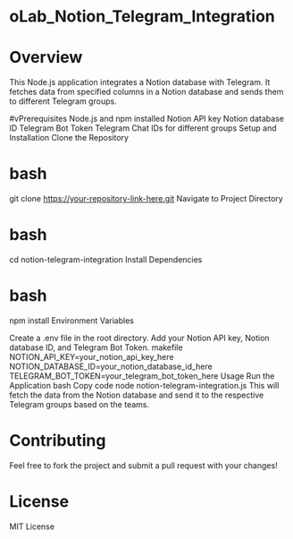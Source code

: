 # oLab_Notion_Telegram_Integration
# Overview
This Node.js application integrates a Notion database with Telegram. It fetches data from specified columns in a Notion database and sends them to different Telegram groups.

#vPrerequisites
Node.js and npm installed
Notion API key
Notion database ID
Telegram Bot Token
Telegram Chat IDs for different groups
Setup and Installation
Clone the Repository

# bash
git clone https://your-repository-link-here.git
Navigate to Project Directory

# bash
cd notion-telegram-integration
Install Dependencies

# bash
npm install
Environment Variables

Create a .env file in the root directory.
Add your Notion API key, Notion database ID, and Telegram Bot Token.
makefile
NOTION_API_KEY=your_notion_api_key_here
NOTION_DATABASE_ID=your_notion_database_id_here
TELEGRAM_BOT_TOKEN=your_telegram_bot_token_here
Usage
Run the Application
bash
Copy code
node notion-telegram-integration.js
This will fetch the data from the Notion database and send it to the respective Telegram groups based on the teams.

# Contributing
Feel free to fork the project and submit a pull request with your changes!

# License
MIT License

